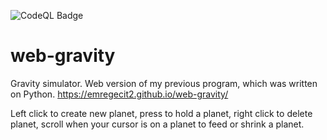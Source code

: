 ![CodeQL Badge](https://github.com/gecitemre/web-gravity/actions/workflows/codeql.yml/badge.svg)

# web-gravity

Gravity simulator.
Web version of my previous program, which was written on Python.
https://emregecit2.github.io/web-gravity/

Left click to create new planet, press to hold a planet, right click to delete planet, scroll when your cursor is on a planet to feed or shrink a planet.
